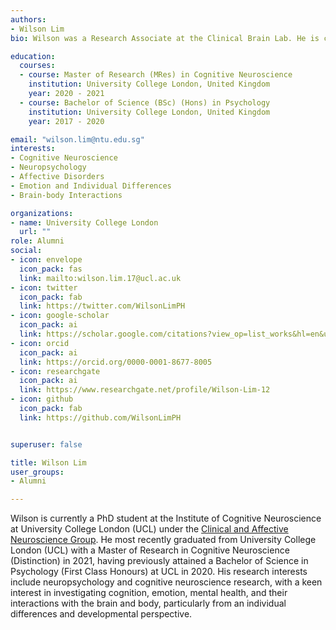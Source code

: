 ```yaml
---
authors:
- Wilson Lim
bio: Wilson was a Research Associate at the Clinical Brain Lab. He is currently undertaking a PhD at the Institute of Cognitive Neuroscience at UCL.

education:
  courses:
  - course: Master of Research (MRes) in Cognitive Neuroscience
    institution: University College London, United Kingdom
    year: 2020 - 2021
  - course: Bachelor of Science (BSc) (Hons) in Psychology
    institution: University College London, United Kingdom
    year: 2017 - 2020

email: "wilson.lim@ntu.edu.sg"
interests:
- Cognitive Neuroscience
- Neuropsychology
- Affective Disorders
- Emotion and Individual Differences
- Brain-body Interactions

organizations:
- name: University College London
  url: ""
role: Alumni
social:
- icon: envelope
  icon_pack: fas
  link: mailto:wilson.lim.17@ucl.ac.uk
- icon: twitter
  icon_pack: fab
  link: https://twitter.com/WilsonLimPH
- icon: google-scholar
  icon_pack: ai
  link: https://scholar.google.com/citations?view_op=list_works&hl=en&user=qKbexJIAAAAJ
- icon: orcid
  icon_pack: ai
  link: https://orcid.org/0000-0001-8677-8005
- icon: researchgate
  icon_pack: ai
  link: https://www.researchgate.net/profile/Wilson-Lim-12
- icon: github
  icon_pack: fab
  link: https://github.com/WilsonLimPH


superuser: false

title: Wilson Lim
user_groups:
- Alumni

---
```


Wilson is currently a PhD student at the Institute of Cognitive Neuroscience at University College London (UCL) under the [Clinical and Affective Neuroscience Group](https://www.ucl.ac.uk/icn/research/research-groups/clinical-and-affective-neuroscience). He most recently graduated from University College London (UCL) with a Master of Research in Cognitive Neuroscience (Distinction) in 2021, having previously attained a Bachelor of Science in Psychology (First Class Honours) at UCL in 2020. His research interests include neuropsychology and cognitive neuroscience research, with a keen interest in investigating cognition, emotion, mental health, and their interactions with the brain and body, particularly from an individual differences and developmental perspective. 
